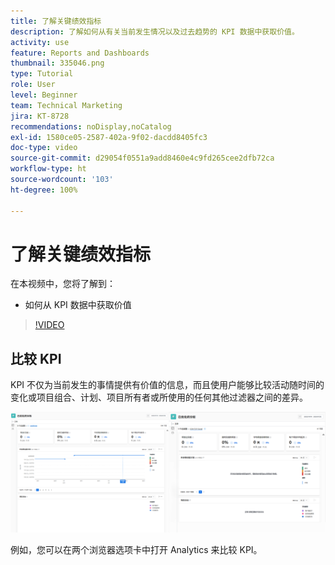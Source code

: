 ```yaml
---
title: 了解关键绩效指标
description: 了解如何从有关当前发生情况以及过去趋势的 KPI 数据中获取价值。
activity: use
feature: Reports and Dashboards
thumbnail: 335046.png
type: Tutorial
role: User
level: Beginner
team: Technical Marketing
jira: KT-8728
recommendations: noDisplay,noCatalog
exl-id: 1580ce05-2587-402a-9f02-dacdd8405fc3
doc-type: video
source-git-commit: d29054f0551a9add8460e4c9fd265cee2dfb72ca
workflow-type: ht
source-wordcount: '103'
ht-degree: 100%

---
```


# 了解关键绩效指标

在本视频中，您将了解到：

* 如何从 KPI 数据中获取价值

>[!VIDEO](https://video.tv.adobe.com/v/335046/?quality=12&learn=on)

## 比较 KPI

KPI 不仅为当前发生的事情提供有价值的信息，而且使用户能够比较活动随时间的变化或项目组合、计划、项目所有者或所使用的任何其他过滤器之间的差异。

![并排显示两个浏览器选项卡的图像](assets/section-2-0.png)

例如，您可以在两个浏览器选项卡中打开 Analytics 来比较 KPI。
